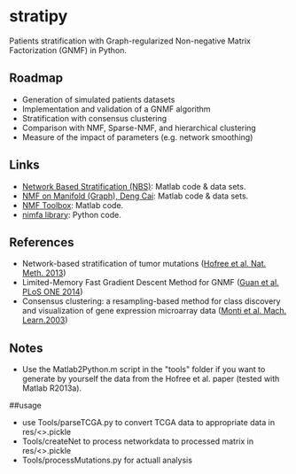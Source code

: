 # stratipy
Patients stratification with Graph-regularized Non-negative Matrix Factorization (GNMF) in Python.

## Roadmap
- Generation of simulated patients datasets
- Implementation and validation of a GNMF algorithm
- Stratification with consensus clustering
- Comparison with NMF, Sparse-NMF, and hierarchical clustering
- Measure of the impact of parameters (e.g. network smoothing)

## Links
- [Network Based Stratification (NBS)](http://chianti.ucsd.edu/~mhofree/wordpress/?page_id=26): Matlab code & data sets.
- [NMF on Manifold (Graph), Deng Cai](http://www.cad.zju.edu.cn/home/dengcai/Data/GNMF.html): Matlab code & data sets.
- [NMF Toolbox](https://sites.google.com/site/nmftool/): Matlab code.
- [nimfa library](http://nimfa.biolab.si/): Python code.

## References
- Network-based stratification of tumor mutations ([Hofree et al. Nat. Meth. 2013](http://www.nature.com/nmeth/journal/v10/n11/full/nmeth.2651.html))
- Limited-Memory Fast Gradient Descent Method for GNMF ([Guan et al. PLoS ONE 2014](http://www.plosone.org/article/info%3Adoi%2F10.1371%2Fjournal.pone.0077162))
- Consensus clustering: a resampling-based method for class discovery and visualization of gene expression microarray data ([Monti et al. Mach. Learn.2003](http://link.springer.com/article/10.1023%2FA%3A1023949509487))

## Notes
- Use the Matlab2Python.m script in the "tools" folder if you want to generate by yourself the data from the Hofree et al. paper (tested with Matlab R2013a).


##usage
- use Tools/parseTCGA.py to convert TCGA data to appropriate data in res/<>.pickle
- Tools/createNet to process networkdata to processed matrix in res/<>.pickle
- Tools/processMutations.py for actuall analysis
